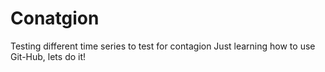# Conatgion
Testing different time series to test for contagion
Just learning how to use Git-Hub, lets do it! 
